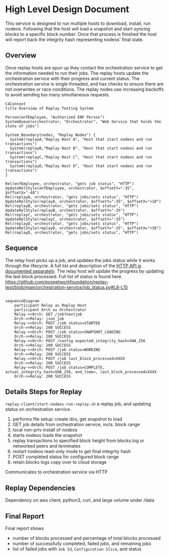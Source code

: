 # High Level Design Document

This service is designed to run multiple hosts to download, install, run nodeos. Following that the host will load a snapshot and start syncing blocks to a specific block number. Once that process is finished the host will report back the integrity hash representing nodeos' final state.

## Overview
Once replay hosts are spun up they contact the orchestration service to get the information needed to run their jobs. The replay hosts update the orchestration service with their progress and current status. The orchestration service is single threaded, and has checks to ensure there are not overwrites or race conditions. The replay nodes use increasing backoffs to avoid sending too many simultaneous requests.

```mermaid
C4Context
title Overview of Replay Testing System

Person(enfEmployee, "Authorized ENF Person")
SystemQueue(orchestrator, "Orchestrator", "Web Service that holds the state of jobs")

System_Boundary(nodes, "Replay Nodes") {
  System(replayA,"Replay Host A", "Host that start nodeos and run transactions")
  System(replayB,"Replay Host B", "Host that start nodeos and run transactions")
  System(replayC,"Replay Host C", "Host that start nodeos and run transactions")
  System(replayD,"Replay Host D", "Host that start nodeos and run transactions")
}

Rel(enfEmployee, orchestrator, "gets job status", "HTTP")
UpdateRelStyle(enfEmployee, orchestrator, $offsetY="-35", $offsetX="-40")
Rel(replayA, orchestrator, "gets jobs/sets status", "HTTP")
UpdateRelStyle(replayA, orchestrator, $offsetY="-35", $offsetX="+10")
Rel(replayB, orchestrator, "gets jobs/sets status", "HTTP")
UpdateRelStyle(replayB, orchestrator, $offsetY="-35")
Rel(replayC, orchestrator, "gets jobs/sets status", "HTTP")
UpdateRelStyle(replayC, orchestrator, $offsetY="-35")
Rel(replayD, orchestrator, "gets jobs/sets status", "HTTP")
UpdateRelStyle(replayD, orchestrator, $offsetY="-35", $offsetX="+30")
Rel(replayD, orchestrator, "gets jobs/sets status", "HTTP")
```

## Sequence
The relay host picks up a job, and updates the jobs status while it works through the lifecycle. A full list and description of the [HTTP API is documented separately](./http-service-calls.md). The relay host will update the progress by updating the last block processed. Full list of status is found here. https://github.com/eosnetworkfoundation/replay-test/blob/main/orchestration-service/job_status.py#L8-L15

```mermaid

sequenceDiagram
    participant Relay as Replay Host
    participant Orch as Orchestrator
    Relay->>Orch: GET /job?nextjob
    Orch->>Relay: json_job
    Relay->>Orch: POST /job status=STARTED
    Orch->>Relay: 200 SUCCESS
    Relay->>Orch: POST /job status=SNAPSHOT_LOADING
    Orch->>Relay: 200 SUCCESS
    Relay->>Orch: POST /config expected_integrity_hash=SHA_256
    Orch->>Relay: 200 SUCCESS
    Relay->>Orch: POST /job status=WORKING
    Orch->>Relay: 200 SUCCESS
    Relay->>Orch: POST /job last_block_processed=XXXX
    Orch->>Relay: 200 SUCCESS
    Relay->>Orch: POST /job status=COMPLETE, actual_integrity_hash=SHA_256, end_time=, last_block_processed=XXXX
    Orch->>Relay: 200 SUCCESS
```

## Details Steps for Replay
`replay-client/start-nodeos-run-replay.sh` a replay job, and updating status on orchestration service.
1. performs file setup: create dirs, get snapshot to load
2. GET job details from orchestration service, incls. block range
3. local non-priv install of nodeos
4. starts nodeos loads the snapshot
5. replay transactions to specified block height from blocks.log or networked peers and terminates
6. restart nodeos read-only mode to get final integrity hash
7. POST completed status for configured block range
8. retain blocks logs copy over to cloud storage

Communicates to orchestration service via HTTP

## Replay Dependencies
Dependency on aws client, python3, curl, and large volume under /data

## Final Report
Final report shows
- number of blocks processed and percentage of total blocks processed
- number of successfully completed, failed jobs, and remaining jobs
- list of failed jobs with `Job Id`, `Configuration Slice`, and status
